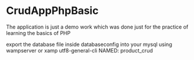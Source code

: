 # CrudAppPhpBasic
The application is just a demo work which was done just for the practice of learning the basics of PHP


export the database file inside databaseconfig into your mysql using wampserver or xamp utf8-general-cli NAMED: product_crud 